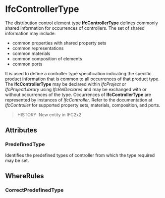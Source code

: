 # IfcControllerType

The distribution control element type **IfcControllerType** defines commonly shared information for occurrences of controllers. The set of shared information may include:

* common properties with shared property sets
* common representations
* common materials
* common composition of elements
* common ports

It is used to define a controller type specification indicating the specific product information that is common to all occurrences of that product type. The **IfcControllerType** may be declared within _IfcProject_ or _IfcProjectLibrary_ using _IfcRelDeclares_ and may be exchanged with or without occurrences of the type. Occurrences of **IfcControllerType** are represented by instances of _IfcController_. Refer to the documentation at _IfcController_ for supported property sets, materials, composition, and ports.

> HISTORY&nbsp; New entity in IFC2x2

## Attributes

### PredefinedType
Identifies the predefined types of controller from which the type required may be set.

## WhereRules

### CorrectPredefinedType

